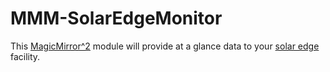 # MMM-SolarEdgeMonitor

This [MagicMirror^2](https://github.com/MichMich/MagicMirror) module will provide at a glance data
to your [solar edge](https://www.solaredge.com/) facility.